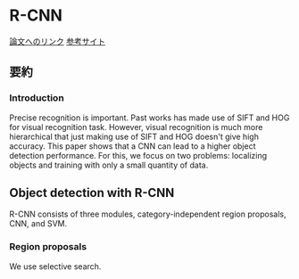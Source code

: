# R-CNN

[論文へのリンク](https://arxiv.org/pdf/1311.2524.pdf)
[参考サイト](https://towardsdatascience.com/step-by-step-r-cnn-implementation-from-scratch-in-python-e97101ccde55)

## 要約

### Introduction
Precise recognition is important. Past works has made use of SIFT and HOG for visual recognition task.
However, visual recognition is much more hierarchical that just making use of SIFT and HOG doesn't give high accuracy. 
This paper shows that a CNN can lead to a higher object detection performance.
For this, we focus on two problems: localizing objects and training with only a small quantity of data.

## Object detection with R-CNN
R-CNN consists of three modules, category-independent region proposals, CNN, and SVM.

### Region proposals
We use selective search.



